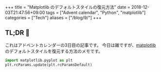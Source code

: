 +++
title = "Matplotlib のデフォルトスタイルの復元方法"
date  = 2018-12-03T21:47:56+09:00
tags  = ["Advent calendar", "Python", "matplotlib"]
categories = ["Tech"]
aliases = ["/blog/9/"]
+++

## TL;DR :christmas_tree:

これはアドベントカレンダーの3日目の記事です。
今日は雑ですが、[matplotlib](https://matplotlib.org/) のデフォルトスタイルを復元する方法のメモです。

```python
import matplotlib.pyplot as plt
plt.rcParams.update(plt.rcParamsDefault)
```
